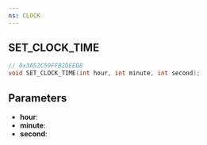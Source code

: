 ```yaml
---
ns: CLOCK
---
```

## SET_CLOCK_TIME

```c
// 0x3A52C59FFB2DEED8
void SET_CLOCK_TIME(int hour, int minute, int second);
```

## Parameters
* **hour**:
* **minute**:
* **second**:
